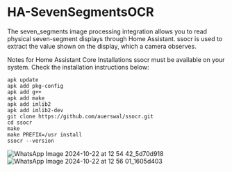 # HA-SevenSegmentsOCR
The seven_segments image processing integration allows you to read physical seven-segment displays through Home Assistant. ssocr is used to extract the value shown on the display, which a camera observes.

Notes for Home Assistant Core Installations
ssocr must be available on your system. Check the installation instructions below:

```
apk update
apk add pkg-config
apk add g++
apk add make
apk add imlib2
apk add imlib2-dev
git clone https://github.com/auerswal/ssocr.git
cd ssocr
make
make PREFIX=/usr install
ssocr --version
```

![WhatsApp Image 2024-10-22 at 12 54 42_5d70d918](https://github.com/user-attachments/assets/21c5a768-a60b-4406-b00d-e865751423f8)
![WhatsApp Image 2024-10-22 at 12 56 01_1605d403](https://github.com/user-attachments/assets/16771c80-fa64-4892-bc25-fd902371eac2)

